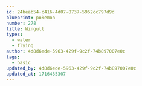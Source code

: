 ```yaml
---
id: 24beab54-c416-4d07-8737-5962cc797d9d
blueprint: pokemon
number: 278
title: Wingull
types:
  - water
  - flying
author: 4d8d6ede-5963-429f-9c2f-74b897007e0c
tags:
  - basic
updated_by: 4d8d6ede-5963-429f-9c2f-74b897007e0c
updated_at: 1716435307
---
```

